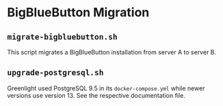# BigBlueButton Migration

## `migrate-bigbluebutton.sh`
This script migrates a BigBlueButton installation from server A to server B.

## `upgrade-postgresql.sh`
Greenlight used PostgreSQL 9.5 in its `docker-compose.yml` while newer versions use version 13. See the respective documentation file.